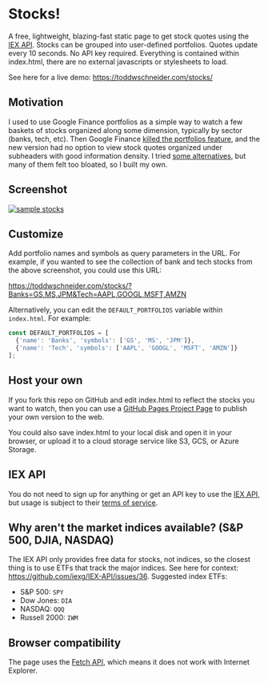 # Stocks!

A free, lightweight, blazing-fast static page to get stock quotes using the [IEX API](https://iextrading.com/developer/). Stocks can be grouped into user-defined portfolios. Quotes update every 10 seconds. No API key required. Everything is contained within index.html, there are no external javascripts or stylesheets to load.

See here for a live demo: https://toddwschneider.com/stocks/

## Motivation

I used to use Google Finance portfolios as a simple way to watch a few baskets of stocks organized along some dimension, typically by sector (banks, tech, etc). Then Google Finance [killed the portfolios feature](https://productforums.google.com/forum/#!category-topic/websearch/uf8q-AaPiyQ), and the new version had no option to view stock quotes organized under subheaders with good information density. I tried [some alternatives](https://www.marketbeat.com/press-room/google-finance-changes-and-alternatives/), but many of them felt too bloated, so I built my own.

## Screenshot

[![sample stocks](https://user-images.githubusercontent.com/70271/39388917-b15dde6e-4a51-11e8-8a30-72c8bd42f50a.png)](https://toddwschneider.com/stocks/)

## Customize

Add portfolio names and symbols as query parameters in the URL. For example, if you wanted to see the collection of bank and tech stocks from the above screenshot, you could use this URL:

https://toddwschneider.com/stocks/?Banks=GS,MS,JPM&Tech=AAPL,GOOGL,MSFT,AMZN

Alternatively, you can edit the `DEFAULT_PORTFOLIOS` variable within `index.html`. For example:

```js
const DEFAULT_PORTFOLIOS = [
  {'name': 'Banks', 'symbols': ['GS', 'MS', 'JPM']},
  {'name': 'Tech', 'symbols': ['AAPL', 'GOOGL', 'MSFT', 'AMZN']}
];
```

## Host your own

If you fork this repo on GitHub and edit index.html to reflect the stocks you want to watch, then you can use a [GitHub Pages Project Page](https://help.github.com/articles/user-organization-and-project-pages/) to publish your own version to the web.

You could also save index.html to your local disk and open it in your browser, or upload it to a cloud storage service like S3, GCS, or Azure Storage.

## IEX API

You do not need to sign up for anything or get an API key to use the [IEX API](https://iextrading.com/developer/docs/), but usage is subject to their [terms of service](https://iextrading.com/api-terms/).

## Why aren't the market indices available? (S&P 500, DJIA, NASDAQ)

The IEX API only provides free data for stocks, not indices, so the closest thing is to use ETFs that track the major indices. See here for context: https://github.com/iexg/IEX-API/issues/36. Suggested index ETFs:

- S&P 500: `SPY`
- Dow Jones: `DIA`
- NASDAQ: `QQQ`
- Russell 2000: `IWM`

## Browser compatibility

The page uses the [Fetch API](https://developer.mozilla.org/en-US/docs/Web/API/Fetch_API), which means it does not work with Internet Explorer.
